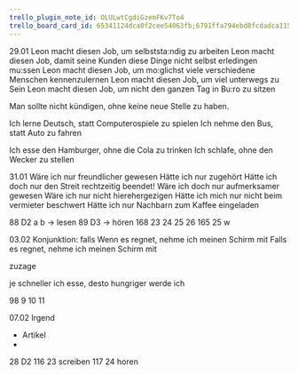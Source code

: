 ```yaml
---
trello_plugin_note_id: OLULwtCgdiGzemFKv7To4
trello_board_card_id: 65341124dca0f2cee54063fb;6791ffa794ebd8fcdadca115
---
```

29.01
Leon macht diesen Job, um selbststa:ndig zu arbeiten
Leon macht diesen Job, damit seine Kunden diese Dinge nicht selbst erledingen mu:ssen 
Leon macht diesen Job, um mo:glichst viele verschiedene Menschen kennenzulernen
Leon macht diesen Job, um viel unterwegs zu Sein
Leon macht diesen Job, um nicht den ganzen Tag in Bu:ro zu sitzen

Man sollte nicht kündigen, ohne keine neue Stelle zu haben.



Ich lerne Deutsch, statt Computerospiele zu spielen
Ich nehme den Bus, statt Auto zu fahren

Ich esse den Hamburger, ohne die Cola zu trinken
Ich schlafe, ohne den Wecker zu stellen



31.01
Wäre ich nur freundlicher gewesen
Hätte ich nur zugehört
Hätte ich doch nur den Streit rechtzeitig beendet!
Wäre ich doch nur aufmerksamer gewesen
Wäre ich nur nicht hierehergezigen
Hätte ich mich nur nicht beim vermieter beschwert
Hätte ich nur Nachbarn zum Kaffee eingeladen

88 D2 a b -> lesen
89 D3 -> hören
168 23 24 25 26
165 25 w

03.02 
Konjunktion: falls
Wenn es regnet, nehme ich meinen Schirm mit
Falls es regnet, nehme ich meinen Schirm mit

zuzage

je schneller ich esse, desto hungriger werde ich

98 9 10 11


07.02
Irgend
+ Artikel
+ 


28 D2
116 23 screiben
117 24 horen